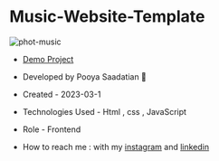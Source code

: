 # Music-Website-Template

![phot-music](https://github.com/p-stn/Music-Website-Template/assets/63667741/5d2a131a-ddc8-4f0a-9679-536e673489fc)

- [Demo Project]()

- Developed by Pooya Saadatian 🤙

-  Created - 2023-03-1

- Technologies Used - Html , css , JavaScript  

- Role - Frontend

- How to reach me : with my [instagram]() and [linkedin]()
